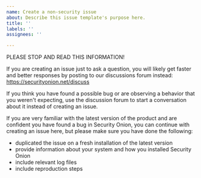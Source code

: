 ```yaml
---
name: Create a non-security issue
about: Describe this issue template's purpose here.
title: ''
labels: ''
assignees: ''

---
```


PLEASE STOP AND READ THIS INFORMATION!

If you are creating an issue just to ask a question, you will likely get faster and better responses by posting to our discussions forum instead:
https://securityonion.net/discuss

If you think you have found a possible bug or are observing a behavior that you weren't expecting, use the discussion forum to start a conversation about it instead of creating an issue.

If you are very familiar with the latest version of the product and are confident you have found a bug in Security Onion, you can continue with creating an issue here, but please make sure you have done the following:
- duplicated the issue on a fresh installation of the latest version
- provide information about your system and how you installed Security Onion
- include relevant log files
- include reproduction steps
